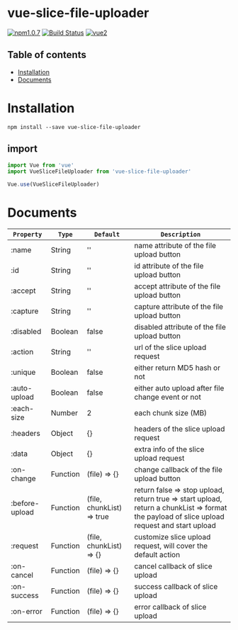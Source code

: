 # vue-slice-file-uploader


[![npm1.0.7](https://img.shields.io/badge/npm-1.0.7-red.svg)](https://www.npmjs.com/package/vue-slice-file-uploader)
[![Build Status](https://travis-ci.com/PickerWang/vue-slice-file-uploader.svg?branch=master)](https://travis-ci.com/PickerWang/vue-slice-file-uploader)
[![vue2](https://img.shields.io/badge/vue-2.x-brightgreen.svg)](https://vuejs.org/)

## Table of contents

- [Installation](#installation)
- [Documents](#documents)

# Installation

```
npm install --save vue-slice-file-uploader
```

## import

```javascript
import Vue from 'vue'
import VueSliceFileUploader from 'vue-slice-file-uploader'

Vue.use(VueSliceFileUploader)
```

# Documents

| `Property`               | `Type`               | `Default`                          | `Description`     |
|-----------------------|-----------------------|-----------------------------------|-----------------------------------|
|:name|String|''|name attribute of the file upload button|
|:id|String|''|id attribute of the file upload button|
|:accept|String|''|accept attribute of the file upload button|
|:capture|String|''|capture attribute of the file upload button|
|:disabled|Boolean|false|disabled attribute of the file upload button|
|:action|String|''|url of the slice upload request|
|:unique|Boolean|false|either return MD5 hash or not|
|:auto-upload|Boolean|false|either auto upload after file change event or not|
|:each-size|Number|2|each chunk size (MB)|
|:headers|Object|{}|headers of the slice upload request|
|:data|Object|{}|extra info of the slice upload request|
|:on-change|Function|(file) => {}|change callback of the file upload button|
|:before-upload|Function|(file, chunkList) => true|return false => stop upload, return true => start upload, return a chunkList => format the payload of slice upload request and start upload |
|:request|Function|(file, chunkList) => {}|customize slice upload request, will cover the default action|
|:on-cancel|Function|(file) => {}|cancel callback of slice upload|
|:on-success|Function|(file) => {}|success callback of slice upload|
|:on-error|Function|(file) => {}|error callback of slice upload|
